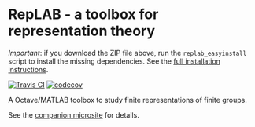 # RepLAB - a toolbox for representation theory

*Important*: if you download the ZIP file above, run the `replab_easyinstall` script to install the missing dependencies. See the [full installation instructions](https://replab.github.io/replab/docs/installation.html).

[![Travis CI](https://travis-ci.com/replab/replab.svg?branch=master)](https://travis-ci.com/replab/replab) [![codecov](https://codecov.io/gh/replab/replab/branch/master/graph/badge.svg)](https://codecov.io/gh/replab/replab)

A Octave/MATLAB toolbox to study finite representations of finite groups.

See the [companion microsite](https://replab.github.io/replab/) for details.
